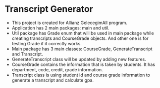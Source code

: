 # Transcript Generator
* This project is created for Allianz GelecegimAll program.
* Application has 2 main packages: main and util.
* Util package has Grade enum that will be used in main package while creating transcripts and CourseGrade objects. And other one is
for testing Grade if it correctly works.
* Main package has 3 main classes: CourseGrade, GenerateTranscript and Transcript.
* GenerateTranscript class will be updated by adding new features.
* CourseGrade contains the information that is taken by students. It has department, code, credit, grade information.
* Transcript class is using student id and course grade information to generate a transcript and calculate gpa.